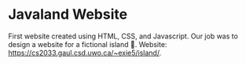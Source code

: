# Javaland Website
First website created using HTML, CSS, and Javascript. Our job was to design a website for a fictional island 🌊.
Website: https://cs2033.gaul.csd.uwo.ca/~exie5/island/.
